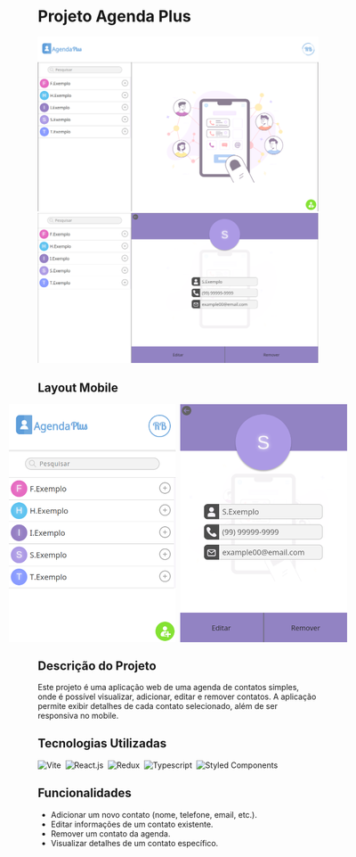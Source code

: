 # Projeto Agenda Plus

![Imagem1](/public/Tela1.png)
![Imagem2](/public/Tela2.png)

## Layout Mobile

<p style="display: flex; justify-content: center; gap: 8px;">
  <img src="/public/Tela3.png" width="300" />
  <img src="/public/Tela4.png" width="300" />
</p>

## Descrição do Projeto

Este projeto é uma aplicação web de uma agenda de contatos simples, onde é possível visualizar, adicionar, editar e remover contatos. A aplicação permite exibir detalhes de cada contato selecionado, além de ser responsiva no mobile.

## Tecnologias Utilizadas

![Vite](https://img.shields.io/badge/Vite-B73BFE?style=for-the-badge&logo=vite&logoColor=FFD62E)&nbsp;
![React.js](https://img.shields.io/badge/React-20232A?style=for-the-badge&logo=react&logoColor=61DAFB)&nbsp;
![Redux](https://img.shields.io/badge/Redux-593D88?style=for-the-badge&logo=redux&logoColor=white)&nbsp;
![Typescript](https://img.shields.io/badge/TypeScript-007ACC?style=for-the-badge&logo=typescript&logoColor=white)&nbsp;
![Styled Components](https://img.shields.io/badge/styled--components-DB7093?style=for-the-badge&logo=styled-components&logoColor=white)&nbsp;

## Funcionalidades

- Adicionar um novo contato (nome, telefone, email, etc.).
- Editar informações de um contato existente.
- Remover um contato da agenda.
- Visualizar detalhes de um contato específico.
